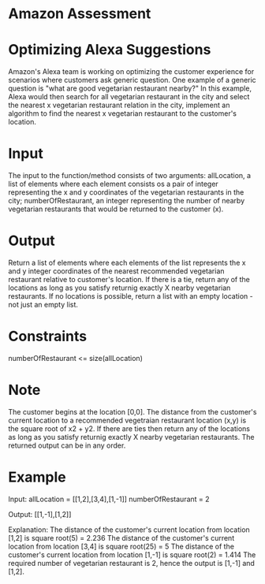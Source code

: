 # Amazon Assessment
# Optimizing Alexa Suggestions 

Amazon's Alexa team is working on optimizing the customer experience for scenarios where customers ask generic question. One example of a generic question is "what are good vegetarian restaurant nearby?" In this example, Alexa would then search for all vegetarian restaurant in the city and select the nearest x vegetarian restaurant relation in the city, implement an algorithm to find the nearest x vegetarian restaurant to the customer's location.


# Input
The input to the function/method consists of two arguments:
allLocation, a list of elements where each element consists os a pair of integer representing the x and y coordinates of the vegetarian restaurants in the city;
numberOfRestaurant, an integer representing the number of nearby vegetarian restaurants that would be returned to the customer (x).

# Output
Return a list of elements where each elements of the list represents the x and y integer coordinates of the nearest recommended vegetarian restaurant relative to customer's location. If there is a tie, return any of the locations as long as you satisfy returnig exactly X nearby vegetarian restaurants. If no locations is possible, return a list with an empty location - not just an empty list.

# Constraints 
numberOfRestaurant <= size(allLocation)

# Note
The customer begins at the location [0,0].
The distance from the customer's current location to a recommended vegetraian restaurant location (x,y) is the square root of x2 + y2.
If there are ties then return any of the locations as long as you satisfy returnig exactly X nearby vegetarian restaurants.
The returned output can be in any order.

# Example 
Input:
allLocation = [[1,2],[3,4],[1,-1]]
numberOfRestaurant = 2

Output:
[[1,-1],[1,2]]

Explanation:
The distance of the customer's current location from location [1,2] is square root(5) = 2.236
The distance of the customer's current location from location [3,4] is square root(25) = 5
The distance of the customer's current location from location [1,-1] is square root(2) = 1.414
The required number of vegetarian restaurant is 2, hence the output is [1,-1] and [1,2].
